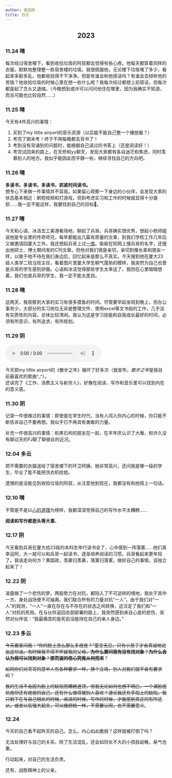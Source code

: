 ```yaml
---
author: 黄国政
title: 日志
---
```


<style>
h1, h2 {
  text-align:center;
}
</style>

## 2023

### 11.24 晴

每次经过宿舍楼下，看到收拾垃圾的阿叔都会觉得有些心疼。他每天都穿着同样的衣服，默默地整理整一栋宿舍楼的垃圾。我很佩服他，无论楼下垃圾堆了多少，看起来多脏多乱，他都收拾得干干净净。但是有谁会和他搭话吗？有谁会去倾听他的苦恼？他收拾垃圾的时候心里在想一些什么呢？我每次经过都想上前搭话，但每次都是起了念头又退缩。（今晚想到或许可以问问他住在哪里，因为我确实不知道，而且可能也比较自然……）

### 11.25 晴

今天有4件高兴的事情：
1. 买到了my little airport的音乐资源（以后能不能自己整一个播放器？）
2. 考完了期末考！终于不用每晚都去背书了！
3. 考到没有背诵到的问题时，能根据自己读过的书答上（还是阅读好！）
4. 考完试回来的路上，在天桥和yy聊天，发现大家都有各自迷茫和焦虑，同时羡慕别人的地方。我似乎能因此而平静一些，继续寻找自己的方向吧。

### 11.26 晴

**多读书，多读书，多读书，抓紧时间读书。**  
想专心下来做一件事情并不容易。如果留心观察一下身边的小伙伴，会发现大家的状态基本相近：刷短视频和打游戏，但到考虑实习和工作的时候就显得十分狼狈……我一定不能这样，我要找到自己的目标👊。

### 11.27 晴

今天和心语、冰洁去工美港看场地，聊起了兵哥。兵哥确实很优秀，想起小杨师姐说他是专业里的传奇师兄，每年都能出几篇有质量的文章，到我们学校工作几年后又被邀请回厦大工作。我还想起兵哥上过[一席](https://yixi.tv/h5/speech/1110/)。偷偷在知网上搜兵哥的名字，还搜出他硕士、博士期间发的C刊文章。但他对我们很是亲切，亲切到像长辈和朋友一样，以致于他不待在我们身边后，回忆起来是那么不真实。今天搜到他在厦大23级人类学二班当班主任，看着图片里厦大学生朝气蓬勃的模样，我突然为自己也曾是兵哥的学生感到骄傲。心语和冰洁觉得那些学生太幸运了，我则在心里暗暗想着，我们也是兵哥的学生，我一定不能太差劲。  

### 11.28 晴

这两天，我观察到大家的实习有很多摸鱼的时间。尽管要早起坐班到晚上，但办公事务少，大部分的实习岗位无非是整理文件、使用excel等文书般的工作，几乎没有实质性的内容，总体比较清闲。我认为这是学习技能和自我成长最好的时间，必须有所意识，有所追求，有所规划。

### 11.29 阴

<audio controls>
    <source src="https://guozheng.rbind.io/audio/散步之年.mp3" type="audio/mpeg">
</audio>    

今天把my little airport的《散步之年》循环了好多次（我宣布，*散步之年*是我目前最喜欢的歌曲^_^）。  
还读完了《工作、消费主义与新穷人》，好像在阅读、写作和音乐里可以找到内在的意义感。

### 11.30 阴

记录一件很难过的事情：即使是在学生时代，当有人闯入你内心的时候，你只能不断告诉自己不要再想。我似乎已不再具有勇敢的力量。

补充一件很高兴的事情：和黑石屿的朋友在一起，在丰年庆认识了大雁，和许久没有聊过天的FJ聊了聊彼此的近况。

### 12.04 多云

把不需要的衣服送给了宿舍楼下的环卫阿姨，她非常高兴，还问我是哪一级的学生，毕业了能不能把洗衣机给她。

遗憾的是没能见到收拾垃圾的阿叔，从注意他到现在，我都没有和他搭上一句话。

### 12.10 晴

不管是不是以[心的道理](https://stephenleng.com/)为榜样，我都深深觉得自己的写作水平太糟糕……

**阅读和写作都是头等大事**。

### 12.17 阴

今天看到兵哥在厦大给23级的本科生举行读书会了，心中感到一阵落寞……他们真幸运阿，大一就可以和兵哥一起读书，逐渐培养阅读的习惯。兵哥看起来更年轻了。我该走向何方？黄国政，羡慕归羡慕，落寞归落寞，做好自己的事情，该独立起来了！

### 12.22 阴

凌晨做了一个悲伤的梦。两股势力在对抗，都陷入了不可逆转的境地，我处于其中一方，身处战场便不可抽离。我们联合所有的力量对抗“一人”，由于我们对“一人”的观测，“一人”一直在存在与不存在的状态之间转换，这注定了我们和“一人”对抗的死局。在与伙伴返回总部部署的路上，我突然感到来自心底的悲伤，突然对伙伴说：“我最痛苦的是死前没能待在自己的亲人身边。”

### 12.23 多云

~~今天嘉豪问我：“你的脸上怎么那么多痘痘？”童言无忌，只有小孩子才会真诚地说出这句话。有时候我不得不怀疑我的父母，**为什么要问我有没有找对象**？**为什么会认为我可以找到对象**？**那荒诞的信心究竟从何而来**~~？

~~如同你们对哥哥的意中人有各种要求一样，换个立场，别人对我们就不会有要求吗~~？

~~我的生活不会因为脸上的缺陷而糟糕透顶，但我无论如何也想不明白，一个满脸痘坑痘印还有痘痘的自己，还有什么值得被别人喜欢？遑论我还有手指上的缺陷。我只剩下在与自己相处的时候，阅读的时候，写作的时候，才能感到真正的有所适从。或者以后强大起来，可以像顾桃一样，不需要认同，也不需要意义~~。

### 12.24 

今天的自己看不起昨天的自己。怎么，内心如此脆弱？这样就被打倒了吗？

无法处理好与自己的关系，除了生活混乱，还会如同长不大的小孩般幼稚，戾气也重。

行动起来，对自己的生活负责。

还有，战胜精神上的父亲。